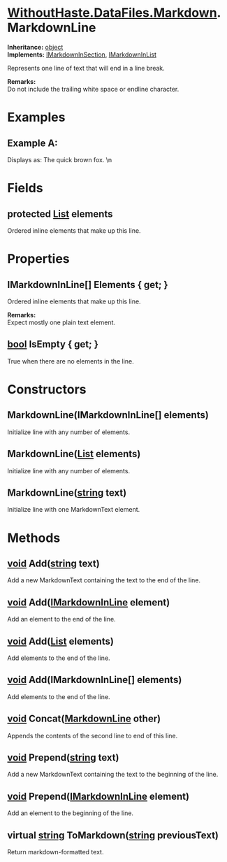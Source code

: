 # [WithoutHaste.DataFiles.Markdown](TableOfContents.WithoutHaste.DataFiles.Markdown.md).MarkdownLine

**Inheritance:** [object](https://docs.microsoft.com/en-us/dotnet/api/system.object)  
**Implements:** [IMarkdownInSection](WithoutHaste.DataFiles.Markdown.IMarkdownInSection.md), [IMarkdownInList](WithoutHaste.DataFiles.Markdown.IMarkdownInList.md)  

Represents one line of text that will end in a line break.  

**Remarks:**  
Do not include the trailing white space or endline character.  

# Examples

## Example A:

Displays as: The quick brown fox.  \\n  

# Fields

## protected [List](https://docs.microsoft.com/en-us/dotnet/api/system.collections.generic.list-1) elements

Ordered inline elements that make up this line.  

# Properties

## IMarkdownInLine[] Elements { get; }

Ordered inline elements that make up this line.  

**Remarks:**  
Expect mostly one plain text element.  

## [bool](https://docs.microsoft.com/en-us/dotnet/api/system.boolean) IsEmpty { get; }

True when there are no elements in the line.  

# Constructors

## MarkdownLine(IMarkdownInLine[] elements)

Initialize line with any number of elements.  

## MarkdownLine([List](https://docs.microsoft.com/en-us/dotnet/api/system.collections.generic.list-1) elements)

Initialize line with any number of elements.  

## MarkdownLine([string](https://docs.microsoft.com/en-us/dotnet/api/system.string) text)

Initialize line with one MarkdownText element.  

# Methods

## [void](https://docs.microsoft.com/en-us/dotnet/api/system.void) Add([string](https://docs.microsoft.com/en-us/dotnet/api/system.string) text)

Add a new MarkdownText containing the text to the end of the line.  

## [void](https://docs.microsoft.com/en-us/dotnet/api/system.void) Add([IMarkdownInLine](WithoutHaste.DataFiles.Markdown.IMarkdownInLine.md) element)

Add an element to the end of the line.  

## [void](https://docs.microsoft.com/en-us/dotnet/api/system.void) Add([List](https://docs.microsoft.com/en-us/dotnet/api/system.collections.generic.list-1) elements)

Add elements to the end of the line.  

## [void](https://docs.microsoft.com/en-us/dotnet/api/system.void) Add(IMarkdownInLine[] elements)

Add elements to the end of the line.  

## [void](https://docs.microsoft.com/en-us/dotnet/api/system.void) Concat([MarkdownLine](WithoutHaste.DataFiles.Markdown.MarkdownLine.md) other)

Appends the contents of the second line to end of this line.  

## [void](https://docs.microsoft.com/en-us/dotnet/api/system.void) Prepend([string](https://docs.microsoft.com/en-us/dotnet/api/system.string) text)

Add a new MarkdownText containing the text to the beginning of the line.  

## [void](https://docs.microsoft.com/en-us/dotnet/api/system.void) Prepend([IMarkdownInLine](WithoutHaste.DataFiles.Markdown.IMarkdownInLine.md) element)

Add an element to the beginning of the line.  

## virtual [string](https://docs.microsoft.com/en-us/dotnet/api/system.string) ToMarkdown([string](https://docs.microsoft.com/en-us/dotnet/api/system.string) previousText)

Return markdown-formatted text.  

